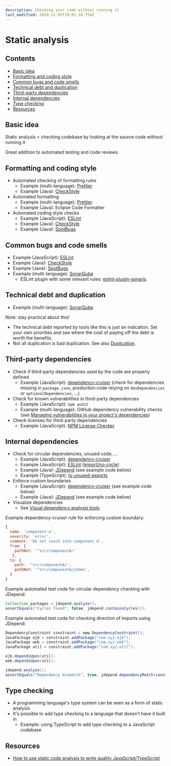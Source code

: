 ```yaml
---
description: Checking your code without running it
last_modified: 2020-11-01T18:01:18.754Z
---
```


# Static analysis

## Contents

-   [Basic idea](#basic-idea)
-   [Formatting and coding style](#formatting-and-coding-style)
-   [Common bugs and code smells](#common-bugs-and-code-smells)
-   [Technical debt and duplication](#technical-debt-and-duplication)
-   [Third-party dependencies](#third-party-dependencies)
-   [Internal dependencies](#internal-dependencies)
-   [Type checking](#type-checking)
-   [Resources](#resources)

## Basic idea

Static analysis = checking codebase by looking at the source code without running it

Great addition to automated testing and code reviews

## Formatting and coding style

-   Automated checking of formatting rules
    -   Example (multi-language): [Prettier](https://prettier.io/)
    -   Example (Java): [CheckStyle](https://checkstyle.sourceforge.io/)
-   Automated formatting
    -   Example (multi-language): [Prettier](https://prettier.io/)
    -   Example (Java): Eclipse Code Formatter
-   Automated coding style checks
    -   Example (JavaScript): [ESLint](https://eslint.org/)
    -   Example (Java): [CheckStyle](https://checkstyle.sourceforge.io/)
    -   Example (Java): [SpotBugs](https://spotbugs.github.io/)

## Common bugs and code smells

-   Example (JavaScript): [ESLint](https://eslint.org/)
-   Example (Java): [CheckStyle](https://checkstyle.sourceforge.io/)
-   Example (Java): [SpotBugs](https://spotbugs.github.io/)
-   Example (multi-language): [SonarQube](https://www.sonarqube.org/)
    -   ESLint plugin with some relevant rules: [eslint-plugin-sonarjs](https://github.com/SonarSource/eslint-plugin-sonarjs)

## Technical debt and duplication

-   Example (multi-language): [SonarQube](https://www.sonarqube.org/)

Note: stay practical about this!

-   The technical debt reported by tools like this is just an indication. Set your own priorities and see where the cost of paying off the debt is worth the benefits.
-   Not all duplication is bad duplication. See also [Duplication](../architecture-design/Duplication.md).

## Third-party dependencies

-   Check if third-party dependencies used by the code are properly defined
    -   Example (JavaScript): [dependency-cruiser](https://www.npmjs.com/package/dependency-cruiser) (check for dependencies missing in `package.json`, production code relying on `devDependencies` or `optionalDependencies`, ...)
-   Check for known vulnerabilities in third-party dependencies
    -   Example (JavaScript): `npm audit`
    -   Example (multi-language): GitHub dependency vulnerability checks (see [Managing vulnerabilities in your project's dependencies](https://docs.github.com/en/free-pro-team@latest/github/managing-security-vulnerabilities/managing-vulnerabilities-in-your-projects-dependencies))
-   Check licenses for third-party dependencies
    -   Example (JavaScript): [NPM License Checker](https://www.npmjs.com/package/license-checker)

## Internal dependencies

-   Check for circular dependencies, unused code, ...
    -   Example (JavaScript): [dependency-cruiser](https://www.npmjs.com/package/dependency-cruiser)
    -   Example (JavaScript): [ESLint](https://eslint.org/) ([import/no-cycle](https://github.com/benmosher/eslint-plugin-import/blob/master/docs/rules/no-cycle.md))
    -   Example (Java): [JDepend](https://github.com/clarkware/jdepend) (see example code below)
    -   Example (TypeScript): [ts-unused-exports](https://www.npmjs.com/package/ts-unused-exports)
-   Enforce custom boundaries
    -   Example (JavaScript): [dependency-cruiser](https://www.npmjs.com/package/dependency-cruiser) (see example code below)
    -   Example (Java): [JDepend](https://github.com/clarkware/jdepend) (see example code below)
-   Visualize dependencies
    -   See [Visual dependency analysis tools](../architecture-design/visualizing-architecture/Dependency-analysis-tools.md)

Example dependency-cruiser rule for enforcing custom boundary:

```javascript
{
  name: 'component-a',
  severity: 'error',
  comment: 'Do not reach into component A',
  from: {
    pathNot: '^src/componentA/'
   },
  to: {
    path: '^src/componentA/',
    pathNot: '^src/componentA/index',
  }
}
```

Example automated test code for circular dependency checking with JDepend:

```java
Collection packages = jdepend.analyze();
assertEquals("Cycles found", false, jdepend.containsCycles());
```

Example automated test code for checking direction of imports using JDepend:

```java
DependencyConstraint constraint = new DependencyConstraint();
JavaPackage ejb = constraint.addPackage("com.xyz.ejb");
JavaPackage web = constraint.addPackage("com.xyz.web");
JavaPackage util = constraint.addPackage("com.xyz.util");

ejb.dependsUpon(util);
web.dependsUpon(util);

jdepend.analyze();
assertEquals("Dependency mismatch", true, jdepend.dependencyMatch(constraint));
```

## Type checking

-   A programming language's type system can be seen as a form of static analysis
-   It's possible to add type checking to a language that doesn't have it built in
    -   Example: using TypeScript to add type checking to a JavaScript codebase

## Resources

-   [How to use static code analysis to write quality JavaScript/TypeScript](https://blog.logrocket.com/how-to-use-static-code-analysis-to-write-quality-javascript-typescript/)
